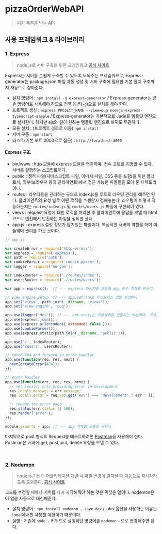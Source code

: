 # pizzaOrderWebAPI
> 피자 주문을 받는 API

## 사용 프레임워크 & 라이브러리

### 1. Express 
> node.js로 서버 구축을 위한 프레임워크 [공식 사이트](https://expressjs.com/)

Express는 서버를 손쉽게 구축할 수 있도록 도와주는 프레임워크로, Express-generator는 package.json 파일 자동 생성 및 서버 구축에 필요한 기본 폴더 구조까지 자동으로 잡아준다.

- 설치 명령어 : `npm install -g express-generator` / Express-generator는 콘솔 명령어로 사용해야 하므로 전역 옵션(`-g`)으로 설치를 해야 한다.
- 프로젝트 생성 : `express PROJECT_NAME --view=pug nodejs-express-typescript-sample` / Express-generator는 기본적으로 Jade를 템플릿 엔진으로 설치한다. 하지만 ejs와 같이 원하는 템플릿 엔진으로 바꿔도 무관하다.
- 모듈 설치 : (프로젝트 경로로 이동) `npm install`
- 서버 구동 : `npm start`
- 테스트(기본 포트 3000으로 접근) : `http://localhost:3000`

#### Express 구조

- bin/www : http 모듈에 express 모듈을 연결하며, 접속 포트를 지정할 수 있다. 서버를 실행하는 스크립트이다.
- public : 정적 파일(자바스크립트 파일, 이미지 파일, CSS 등을 포함)을 위한 폴더로서, 외부(브라우저 등의 클라이언트)에서 접근 가능한 파일들을 모아 둔 디렉토리이다.
- routes : 라우터들을 관리하는 곳으로 index.js를 루트로 라우팅 관리를 해주면 된다. 클라이언트의 요청 별로 어떤 로직을 수행할지 정해놓는다. 라우팅이 어떻게 작동하는지는 `routes/index.js` 및 `routes/users.js` 파일에 구현되어 있다.
- views : request 요청에 대한 로직을 처리한 후 클라이언트에 응답을 보낼 때 html 코드로 변환해서 반환하는 파일을 정의한 폴더
- app.js : express 설정 정보가 담겨있는 파일이다. 핵심적인 서버의 역할을 하며 미들웨어 관리를 하는 곳이다.
```Node.js
// app.js

var createError = require('http-errors');
var express = require('express');
var path = require('path');
var cookieParser = require('cookie-parser');
var logger = require('morgan');

var indexRouter = require('./routes/index');
var usersRouter = require('./routes/users');

var app = express();  // --- express 패키지를 호풀해 app 변수 객체를 만든다.

// view engine setup  // --- app.set()으로 익스프레스 앱을 설정한다.
app.set('views', path.join(__dirname, 'views'));
app.set('view engine', 'pug');

app.use(logger('dev')); // --- app.use()는 미들웨어를 연결하는 부분이다. 이때, 미들웨어는 반드시 next()를 호출해야 다음 미들웨어로 넘어간다.
app.use(express.json());
app.use(express.urlencoded({ extended: false }));
app.use(cookieParser());
app.use(express.static(path.join(__dirname, 'public')));

app.use('/', indexRouter);
app.use('/users', usersRouter);

// catch 404 and forward to error handler
app.use(function(req, res, next) {
  next(createError(404));
});

// error handler
app.use(function(err, req, res, next) {
  // set locals, only providing error in development
  res.locals.message = err.message;
  res.locals.error = req.app.get('env') === 'development' ? err : {};

  // render the error page
  res.status(err.status || 500);
  res.render('error');
});

module.exports = app; // --- app 객체를 모듈로 만든다.
```

마지막으로 post 형식의 Request를 테스트하려면 [Postman](https://www.postman.com/)을 사용해야 한다. Postman은 서버에 get, post, put, delete 요청을 보낼 수 있다.

</br>

### 2. Nodemon
> node.js 기반의 어플리케이션 개발 시 파일 변경이 감지될 때 자동으로 재시작하도록 도와준다. [공식 사이트](https://www.npmjs.com/package/nodemon)

코드를 수정할 때마다 서버를 다시 시작해줘야 하는 것은 귀찮은 일이다. nodemon은 이 일을 자동으로 대신해준다.

- 설치 명령어 : `npm install nodemon --save-dev` / `-dev` 옵션을 사용하는 이유는 local에서만 사용할 예정이기 때문이다.
- 실행 : 기존에 `node -` 키워드로 실행하던 명령어를 `nodemon -`으로 변경해주면 된다.

</br>

